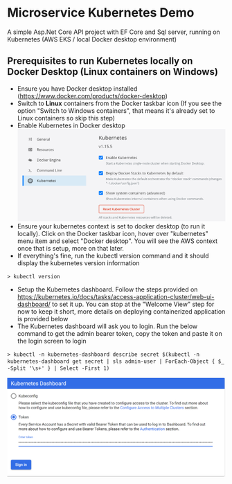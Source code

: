 # Microservice Kubernetes Demo
A simple Asp.Net Core API project with EF Core and Sql server, running on Kubernetes (AWS EKS / local Docker desktop environment)

## Prerequisites to run Kubernetes locally on Docker Desktop (Linux containers on Windows)
- Ensure you have Docker desktop installed (https://www.docker.com/products/docker-desktop)
- Switch to **Linux** containers from the Docker taskbar icon (If you see the option "Switch to Windows containers", that means it's already set to Linux containers so skip this step)
- Enable Kubernetes in Docker desktop
![](images/docker-desktop-kube.png)
- Ensure your kubernetes context is set to docker desktop (to run it locally). Click on the Docker taskbar icon, hover over "kubernetes" menu item and select "Docker desktop". You will see the AWS context once that is setup, more on that later.
- If everything's fine, run the kubectl version command and it should display the kubernetes version information
```
> kubectl version
```
- Setup the Kubernetes dashboard. Follow the steps provided on https://kubernetes.io/docs/tasks/access-application-cluster/web-ui-dashboard/ to set it up. You can stop at the "Welcome View" step for now to keep it short, more details on deploying containerized application is provided below
- The Kubernetes dashboard will ask you to login. Run the below command to get the admin bearer token, copy the token and paste it on the login screen to login
```
> kubectl -n kubernetes-dashboard describe secret $(kubectl -n kubernetes-dashboard get secret | sls admin-user | ForEach-Object { $_ -Split '\s+' } | Select -First 1)
```
![](images/kube-dashboard-login.png)